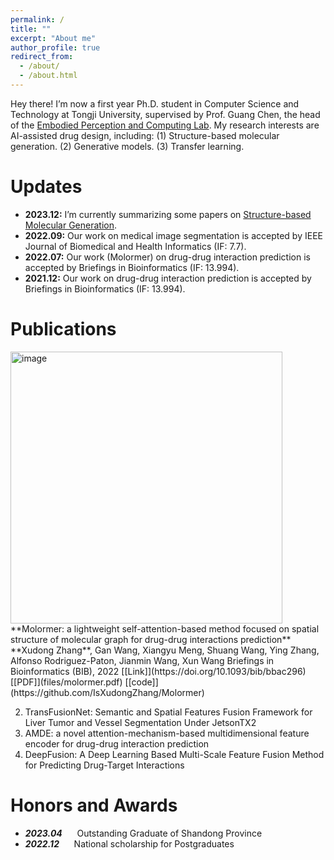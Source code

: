 ```yaml
---
permalink: /
title: ""
excerpt: "About me"
author_profile: true
redirect_from: 
  - /about/
  - /about.html
---
```


Hey there! I’m now a first year Ph.D. student in Computer Science and Technology at Tongji University, supervised by Prof. Guang Chen, the head of the [Embodied Perception and Computing Lab](https://ispc-group.github.io/). My research interests are AI-assisted drug design, including: (1) Structure-based molecular generation. (2) Generative models. (3) Transfer learning.

Updates
======
* **2023.12:** I’m currently summarizing some papers on [Structure-based Molecular Generation](https://github.com/IsXudongZhang/Papers-for-structure-based-molecular-generation).
* **2022.09:** Our work on medical image segmentation is accepted by IEEE Journal of Biomedical and Health Informatics (IF: 7.7).
* **2022.07:** Our work (Molormer) on drug-drug interaction prediction is accepted by Briefings in Bioinformatics (IF: 13.994).
* **2021.12:** Our work on drug-drug interaction prediction is accepted by Briefings in Bioinformatics (IF: 13.994).



Publications
======

<img width="435" alt="image" src="https://github.com/IsXudongZhang/IsXudongZhang.github.io/assets/105139522/13f7b1ef-18cd-41f8-9aa3-12042655ba0d"> 
**Molormer: a lightweight self-attention-based method focused on spatial structure of molecular graph for drug-drug interactions prediction**  
**Xudong Zhang**, Gan Wang, Xiangyu Meng, Shuang Wang, Ying Zhang, Alfonso Rodriguez-Paton, Jianmin Wang, Xun Wang  
Briefings in Bioinformatics (BIB), 2022  
[[Link]](https://doi.org/10.1093/bib/bbac296) [[PDF]](files/molormer.pdf) [[code]](https://github.com/IsXudongZhang/Molormer)

2. TransFusionNet: Semantic and Spatial Features Fusion Framework for Liver Tumor and Vessel Segmentation Under JetsonTX2
3. AMDE: a novel attention-mechanism-based multidimensional feature encoder for drug-drug interaction prediction
4. DeepFusion: A Deep Learning Based Multi-Scale Feature Fusion Method for Predicting Drug-Target Interactions

Honors and Awards
======
* **_2023.04_** &nbsp;&nbsp;&nbsp;&nbsp; Outstanding Graduate of Shandong Province 
* **_2022.12_** &nbsp;&nbsp;&nbsp;&nbsp; National scholarship for Postgraduates
